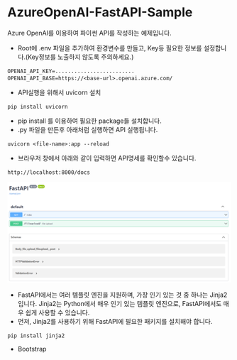 # AzureOpenAI-FastAPI-Sample
Azure OpenAI를 이용하여 파이썬 API를 작성하는 예제입니다. 
- Root에 .env 파일을 추가하여 환경변수를 만들고, Key등 필요한 정보를 설정합니다.(Key정보를 노출하지 않도록 주의하세요.)
```
OPENAI_API_KEY=.........................
OPENAI_API_BASE=https://<base-url>.openai.azure.com/
```
- API실행을 위해서 uvicorn 설치
```
pip install uvicorn
```
- pip install 를 이용하여 필요한 package들 설치합니다.
- .py 파일을 만든후 아래처럼 실행하면 API 실행됩니다.
```
uvicorn <file-name>:app --reload
```
- 브라우저 창에서 아래와 같이 입력하면 API명세를 확인할수 있습니다.
```
http://localhost:8000/docs
```
![Screenshot that shows the FastAPI Docs](media/docs.png "Overview of the APIs")
- FastAPI에서는 여러 템플릿 엔진을 지원하며, 가장 인기 있는 것 중 하나는 Jinja2입니다. Jinja2는 Python에서 매우 인기 있는 템플릿 엔진으로, FastAPI에서도 매우 쉽게 사용할 수 있습니다.
- 먼저, Jinja2를 사용하기 위해 FastAPI에 필요한 패키지를 설치해야 합니다.
```
pip install jinja2
```
- Bootstrap 
